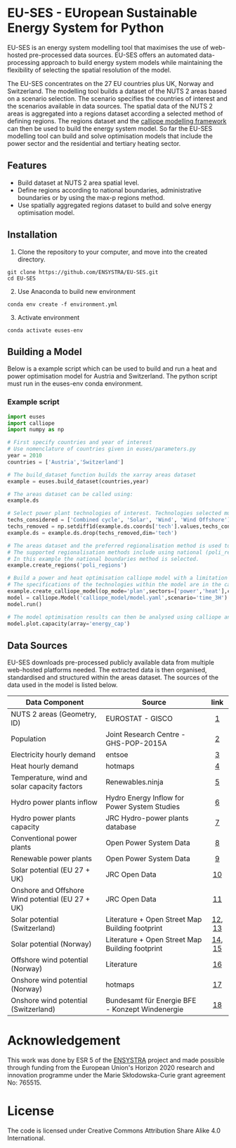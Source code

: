 # EU-SES - EUropean Sustainable Energy System for Python

EU-SES is an energy system modelling tool that maximises the use of web-hosted pre-processed data sources. EU-SES offers an automated data-processing approach to build energy system models while maintaining the flexibility of selecting the spatial resolution of the model.

The EU-SES concentrates on the 27 EU countries plus UK, Norway and Switzerland. The modelling tool builds a dataset of the NUTS 2 areas based on a scenario selection. The scenario specifies the countries of interest and the scenarios available in data sources. The spatial data of the NUTS 2 areas is aggregated into a regions dataset according a selected method of defining regions. The regions dataset and the [calliope modelling framework](https://calliope.readthedocs.io/en/stable/index.html) can then be used to build the energy system model. So far the EU-SES modelling tool can build and solve optimisation models that include the power sector and the residential and tertiary heating sector.

## Features
- Build dataset at NUTS 2 area spatial level.
- Define regions according to national boundaries, administrative boundaries or by using the max-p regions method.
- Use spatially aggregated regions dataset to build and solve energy optimisation model.

## Installation
1. Clone the repository to your computer, and move into the created directory.
```
git clone https://github.com/ENSYSTRA/EU-SES.git
cd EU-SES
```
2. Use Anaconda to build new environment
```
conda env create -f environment.yml
```
3. Activate environment
```
conda activate euses-env
```

## Building a Model
Below is a example script which can be used to build and run a heat and power optimisation model for Austria and Switzerland. The python script must run in the euses-env conda environment.
### Example script

```python
import euses
import calliope
import numpy as np

# First specify countries and year of interest
# Use nomenclature of countries given in euses/parameters.py
year = 2010
countries = ['Austria','Switzerland']

# The build_dataset function builds the xarray areas dataset
example = euses.build_dataset(countries,year)

# The areas dataset can be called using:
example.ds

# Select power plant technologies of interest. Technologies selected must have specifications listed in calliope_model/techs_elec_heat.yaml
techs_considered = ['Combined cycle', 'Solar', 'Wind', 'Wind Offshore']
techs_removed = np.setdiff1d(example.ds.coords['tech'].values,techs_considered)
example.ds = example.ds.drop(techs_removed,dim='tech')

# The areas dataset and the preferred regionalisation method is used to build the regions dataset.
# The supported regionalisation methods include using national (poli_regions) and administrative boundaries (poli_regions_nuts1). It also possible to define the regions using the max-p regions method (max_p_regions).
# In this example the national boundaries method is selected.
example.create_regions('poli_regions')

# Build a power and heat optimisation calliope model with a limitation on CO2 emission.  
# The specifications of the technologies within the model are in the calliope_model folder.
example.create_calliope_model(op_mode='plan',sectors=['power','heat'],co2_cap_factor=0.2, national=True)
model = calliope.Model('calliope_model/model.yaml',scenario='time_3H')
model.run()

# The model optimisation results can then be analysed using calliope analysising tools described in https://calliope.readthedocs.io/en/stable/user/analysing.html
model.plot.capacity(array='energy_cap')
```

## Data Sources
EU-SES downloads pre-processed publicly available data from multiple web-hosted platforms needed. The extracted data is then organised, standardised and structured within the areas dataset.
The sources of the data used in the model is listed below.

| Data Component |    Source     | link   |
| -------------|-------------| :-----:|
| NUTS 2 areas (Geometry, ID) | EUROSTAT - GISCO | [1](https://gisco-services.ec.europa.eu/distribution/v2/nuts/nuts-2013-files.html) |
| Population                  | Joint Research Centre - GHS-POP-2015A| [2](https://data.jrc.ec.europa.eu/dataset/jrc-ghsl-ghs_pop_gpw4_globe_r2015a) |
| Electricity hourly demand   | entsoe      | [3](https://www.entsoe.eu/data/power-stats/) |
| Heat hourly demand   | hotmaps    | [4](https://gitlab.com/hotmaps/space_heating_cooling_dhw_demand) |
| Temperature, wind and solar capacity factors   | Renewables.ninja      | [5](https://www.renewables.ninja/) |
| Hydro power plants inflow   | Hydro Energy Inflow for Power System Studies      | [6](https://zenodo.org/record/804244#.YDYbvPtKjRY) |
| Hydro power plants capacity   | JRC Hydro-power plants database    | [7](https://github.com/energy-modelling-toolkit/hydro-power-database/tree/v7) |
| Conventional power plants  | Open Power System Data | [8](https://data.open-power-system-data.org/conventional_power_plants/2020-10-01) |
| Renewable power plants  | Open Power System Data | [9](https://data.open-power-system-data.org/renewable_power_plants/2020-08-25) |
| Solar potential (EU 27 + UK) | JRC Open Data | [10](https://data.jrc.ec.europa.eu/dataset/18eb348b-1420-46b6-978a-fe0b79e30ad3) |
| Onshore and Offshore Wind potential (EU 27 + UK) | JRC Open Data | [11](https://data.jrc.ec.europa.eu/dataset/6d0774ec-4fe5-4ca3-8564-626f4927744e) |
| Solar potential (Switzerland) | Literature + Open Street Map Building footprint | [12](https://www.sciencedirect.com/science/article/pii/S0306261919320914?via%3Dihub), [13](https://download.geofabrik.de/europe/switzerland.html)|
| Solar potential (Norway) | Literature + Open Street Map Building footprint | [14](https://www.sciencedirect.com/science/article/pii/S1364032119305179), [15](https://download.geofabrik.de/europe/norway.html)|
| Offshore wind potential (Norway) | Literature |[16](https://publikasjoner.nve.no/diverse/2013/havvindsummary2013.pdf)|
| Onshore wind potential (Norway) | hotmaps |[17](https://gitlab.com/hotmaps/potential/potential_wind)|
| Onshore wind potential (Switzerland) | Bundesamt für Energie BFE - Konzept Windenergie |[18](https://opendata.swiss/de/dataset/konzept-windenergie-grundlagenkarte-des-bundes-betreffend-die-hauptsachlichen-windpotenzialgebi)|

# Acknowledgement
This work was done by ESR 5 of the [ENSYSTRA](https://ensystra.eu/) project and made possible through funding from the European Union's Horizon 2020 research and innovation programme under the Marie Skłodowska-Curie grant agreement No: 765515.


# License
The code is licensed under Creative Commons Attribution Share Alike 4.0 International.
